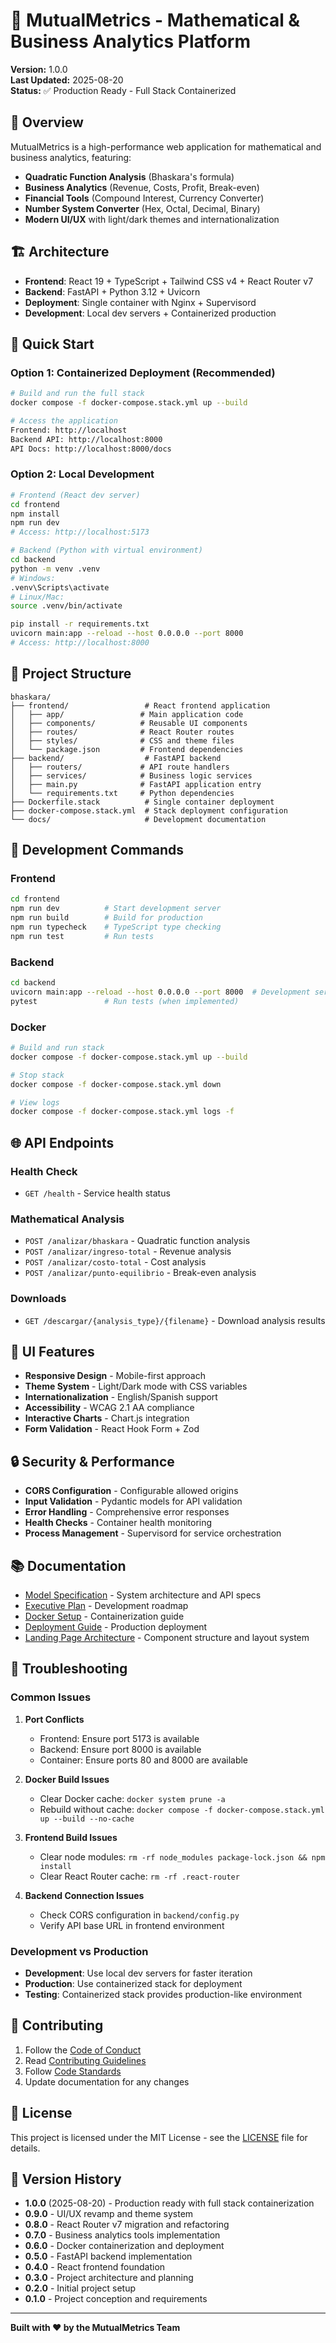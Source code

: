 # 🚀 MutualMetrics - Mathematical & Business Analytics Platform

**Version:** 1.0.0  
**Last Updated:** 2025-08-20  
**Status:** ✅ Production Ready - Full Stack Containerized

## 🎯 Overview

MutualMetrics is a high-performance web application for mathematical and business analytics, featuring:
- **Quadratic Function Analysis** (Bhaskara's formula)
- **Business Analytics** (Revenue, Costs, Profit, Break-even)
- **Financial Tools** (Compound Interest, Currency Converter)
- **Number System Converter** (Hex, Octal, Decimal, Binary)
- **Modern UI/UX** with light/dark themes and internationalization

## 🏗️ Architecture

- **Frontend**: React 19 + TypeScript + Tailwind CSS v4 + React Router v7
- **Backend**: FastAPI + Python 3.12 + Uvicorn
- **Deployment**: Single container with Nginx + Supervisord
- **Development**: Local dev servers + Containerized production

## 🚀 Quick Start

### Option 1: Containerized Deployment (Recommended)

```bash
# Build and run the full stack
docker compose -f docker-compose.stack.yml up --build

# Access the application
Frontend: http://localhost
Backend API: http://localhost:8000
API Docs: http://localhost:8000/docs
```

### Option 2: Local Development

```bash
# Frontend (React dev server)
cd frontend
npm install
npm run dev
# Access: http://localhost:5173

# Backend (Python with virtual environment)
cd backend
python -m venv .venv
# Windows:
.venv\Scripts\activate
# Linux/Mac:
source .venv/bin/activate

pip install -r requirements.txt
uvicorn main:app --reload --host 0.0.0.0 --port 8000
# Access: http://localhost:8000
```

## 📁 Project Structure

```
bhaskara/
├── frontend/                 # React frontend application
│   ├── app/                 # Main application code
│   ├── components/          # Reusable UI components
│   ├── routes/              # React Router routes
│   ├── styles/              # CSS and theme files
│   └── package.json         # Frontend dependencies
├── backend/                  # FastAPI backend
│   ├── routers/             # API route handlers
│   ├── services/            # Business logic services
│   ├── main.py              # FastAPI application entry
│   └── requirements.txt     # Python dependencies
├── Dockerfile.stack          # Single container deployment
├── docker-compose.stack.yml  # Stack deployment configuration
└── docs/                     # Development documentation
```

## 🔧 Development Commands

### Frontend
```bash
cd frontend
npm run dev          # Start development server
npm run build        # Build for production
npm run typecheck    # TypeScript type checking
npm run test         # Run tests
```

### Backend
```bash
cd backend
uvicorn main:app --reload --host 0.0.0.0 --port 8000  # Development server
pytest               # Run tests (when implemented)
```

### Docker
```bash
# Build and run stack
docker compose -f docker-compose.stack.yml up --build

# Stop stack
docker compose -f docker-compose.stack.yml down

# View logs
docker compose -f docker-compose.stack.yml logs -f
```

## 🌐 API Endpoints

### Health Check
- `GET /health` - Service health status

### Mathematical Analysis
- `POST /analizar/bhaskara` - Quadratic function analysis
- `POST /analizar/ingreso-total` - Revenue analysis
- `POST /analizar/costo-total` - Cost analysis
- `POST /analizar/punto-equilibrio` - Break-even analysis

### Downloads
- `GET /descargar/{analysis_type}/{filename}` - Download analysis results

## 🎨 UI Features

- **Responsive Design** - Mobile-first approach
- **Theme System** - Light/Dark mode with CSS variables
- **Internationalization** - English/Spanish support
- **Accessibility** - WCAG 2.1 AA compliance
- **Interactive Charts** - Chart.js integration
- **Form Validation** - React Hook Form + Zod

## 🔒 Security & Performance

- **CORS Configuration** - Configurable allowed origins
- **Input Validation** - Pydantic models for API validation
- **Error Handling** - Comprehensive error responses
- **Health Checks** - Container health monitoring
- **Process Management** - Supervisord for service orchestration

## 📚 Documentation

- [Model Specification](Model_Specification.md) - System architecture and API specs
- [Executive Plan](Plan_Ejecutivo_MutualMetrics.md) - Development roadmap
- [Docker Setup](docs/docker-setup.md) - Containerization guide
- [Deployment Guide](docs/deployment-and-runbook.md) - Production deployment
- [Landing Page Architecture](docs/landing-page-architecture.md) - Component structure and layout system

## 🐛 Troubleshooting

### Common Issues

1. **Port Conflicts**
   - Frontend: Ensure port 5173 is available
   - Backend: Ensure port 8000 is available
   - Container: Ensure ports 80 and 8000 are available

2. **Docker Build Issues**
   - Clear Docker cache: `docker system prune -a`
   - Rebuild without cache: `docker compose -f docker-compose.stack.yml up --build --no-cache`

3. **Frontend Build Issues**
   - Clear node modules: `rm -rf node_modules package-lock.json && npm install`
   - Clear React Router cache: `rm -rf .react-router`

4. **Backend Connection Issues**
   - Check CORS configuration in `backend/config.py`
   - Verify API base URL in frontend environment

### Development vs Production

- **Development**: Use local dev servers for faster iteration
- **Production**: Use containerized stack for deployment
- **Testing**: Containerized stack provides production-like environment

## 🤝 Contributing

1. Follow the [Code of Conduct](CODE_OF_CONDUCT.md)
2. Read [Contributing Guidelines](CONTRIBUTING.md)
3. Follow [Code Standards](code-standard.md)
4. Update documentation for any changes

## 📄 License

This project is licensed under the MIT License - see the [LICENSE](LICENSE) file for details.

## 🔄 Version History

- **1.0.0** (2025-08-20) - Production ready with full stack containerization
- **0.9.0** - UI/UX revamp and theme system
- **0.8.0** - React Router v7 migration and refactoring
- **0.7.0** - Business analytics tools implementation
- **0.6.0** - Docker containerization and deployment
- **0.5.0** - FastAPI backend implementation
- **0.4.0** - React frontend foundation
- **0.3.0** - Project architecture and planning
- **0.2.0** - Initial project setup
- **0.1.0** - Project conception and requirements

---

**Built with ❤️ by the MutualMetrics Team**